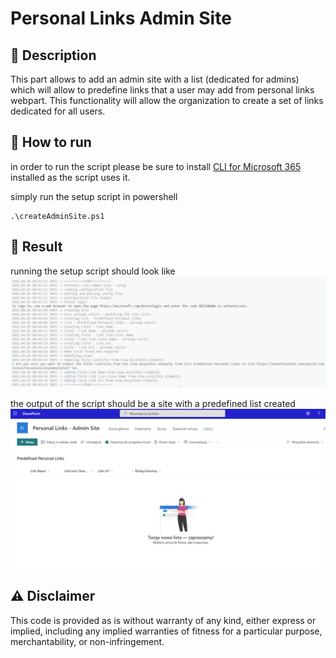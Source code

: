 # Personal Links Admin Site

## 📝 Description

This part allows to add an admin site with a list (dedicated for admins) which will allow to predefine links that a user may add from personal links webpart. This functionality will allow the organization to create a set of links dedicated for all users.

## 🚀 How to run

in order to run the script please be sure to install [CLI for Microsoft 365](https://pnp.github.io/cli-microsoft365/) installed as the script uses it.

simply run the setup script in powershell 

```
.\createAdminSite.ps1
```

## 📸 Result

running the setup script should look like
![](./images/command.png)

the output of the script should be a site with a predefined list created
![](./images/site.png)

## ⚠ Disclaimer

This code is provided as is without warranty of any kind, either express or implied, including any implied warranties of fitness for a particular purpose, merchantability, or non-infringement.
